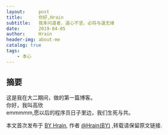 ```yaml
---
layout:     post
title:      你好,Hrain
subtitle:   我本问道者，道心不坚，必将与道无缘
date:       2019-04-05
author:     Hrain
header-img: about-me
catalog: true
tags:
    - 本心
---
```


## 摘要

这是我在大二期间，做的第一篇博客。<br>你好，我叫高欣<br>
emmmmm,愿以后的程序员日子里边，我们生死与共。


本文首次发布于 [BY Hrain](http://www.gaoxinya.xyz), 作者 [@Hrain(BY)](http://www.gaoxinya.xyz) ,转载请保留原文链接.